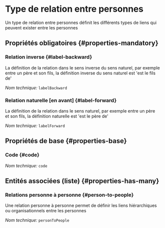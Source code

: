 # Type de relation entre personnes
<!--- THIS FILE IS GENERATED PLEASE DO NOT EDIT IT DIRECTLY --->

Un type de relation entre personnes définit les différents types de liens qui peuvent exister entre les personnes

<OH code="personToPersonType"/>




## Propriétés obligatoires {#properties-mandatory}
    
### Relation inverse {#label-backward}

La définition de la relation dans le sens inverse du sens naturel, par exemple entre un père et son fils, la définition inverse du sens naturel est 'est le fils de'

*Nom technique:* ```labelBackward```
<PH code="personToPersonType:labelBackward"/>

### Relation naturelle [en avant] {#label-forward}

La définition de la relation dans le sens naturel, par exemple entre un père et son fils, la définition naturelle est 'est le père de'

*Nom technique:* ```labelForward```
<PH code="personToPersonType:labelForward"/>

    


## Propriétés de base {#properties-base}
    
### Code {#code}



*Nom technique:* ```code```
<PH code="personToPersonType:code"/>

    



## Entités associées (liste) {#properties-has-many}

### Relations personne à personne {#person-to-people}

Une relation personne à personne permet de définir les liens hiérarchiques ou organisationnels entre les personnes

*Nom technique:* ```personToPeople```
<PH code="personToPersonType:personToPeople"/>




